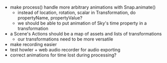 * make process() handle more arbitrary animations with Snap.animate()
  * instead of location, rotation, scalar in Transformation, do propertyName, propertyValue?
  * we should be able to put animation of Sky's time property in a transformation
* a Scene's Actions should be a map of assets and lists of transformations
  * our transformations need to be more versatile
* make recording easier
* test howler + web audio recorder for audio exporting
* correct animations for time lost during processing?